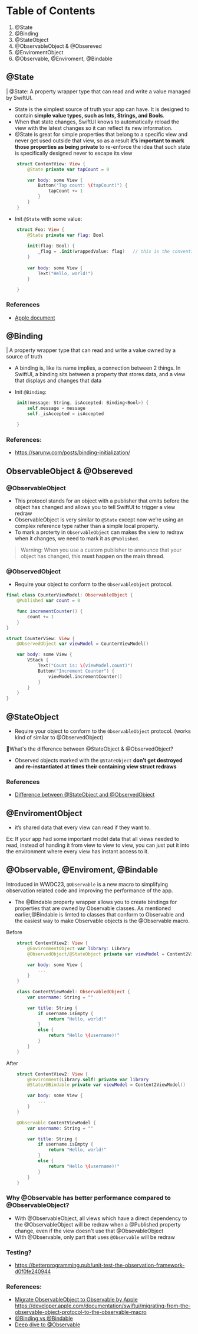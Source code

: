 # Table of Contents

1. @State
2. @Binding
3. @StateObject
4. @ObservableObject & @Obsereved
5. @EnviromentObject
6. @Observable, @Enviroment, @Bindable

## @State

| @State: A property wrapper type that can read and write a value managed by SwiftUI.

- State is the simplest source of truth your app can have. It is designed to contain **simple value types, such as Ints, Strings, and Bools**.
- When that state changes, SwiftUI knows to automatically reload the view with the latest changes so it can reflect its new information.
- @State is great for simple properties that belong to a specific view and never get used outside that view, so as a result **it’s important to mark those properties as being private** to re-enforce the idea that such state is specifically designed never to escape its view

```swift
    struct ContentView: View {
        @State private var tapCount = 0

        var body: some View {
            Button("Tap count: \(tapCount)") {
                tapCount += 1
            }
        }
    }
```

- Init `@State` with some value:

```swift
    struct Foo: View {
        @State private var flag: Bool
        
        init(flag: Bool) {
            _flag = .init(wrappedValue: flag)   // this is the conventional way to initialize @State in init
        }
            
        var body: some View {
            Text("Hello, world!")
        }

    }
```

### References

- [Apple document](https://developer.apple.com/documentation/swiftui/state)

## @Binding

| A property wrapper type that can read and write a value owned by a source of truth

- A binding is, like its name implies, a connection between 2 things. In SwiftUI, a binding sits between a property that stores data, and a view that displays and changes that data

- Init `@Binding`:

```swift
    init(message: String, isAccepted: Binding<Bool>) {
        self.message = message
        self._isAccepted = isAccepted

    }
```

### References:
- https://sarunw.com/posts/binding-initialization/


## ObservableObject & @Obsereved

### @ObservableObject

- This protocol stands for an object with a publisher that emits before the object has changed and allows you to tell SwiftUI to trigger a view redraw
- ObservableObject is very similar to `@State` except now we’re using an complex reference type rather than a simple local property.
- To mark a proterty in `ObservableObject` can makes the view to redraw when it changes, we need to mark it as `@Published`.

> Warning: When you use a custom publisher to announce that your object has changed, this **must happen on the main thread**.

### @ObservedObject

- Require your object to conform to the `ObservableObject` protocol. 

```swift
final class CounterViewModel: ObservableObject {
    @Published var count = 0

    func incrementCounter() {
        count += 1
    }
}

struct CounterView: View {
    @ObservedObject var viewModel = CounterViewModel()

    var body: some View {
        VStack {
            Text("Count is: \(viewModel.count)")
            Button("Increment Counter") {
                viewModel.incrementCounter()
            }
        }
    }
}
```

## @StateObject

- Require your object to conform to the `ObservableObject` protocol. (works kind of similar to @ObservedObject)

What's the difference between @StateObject & @ObservedObject?   
- Observed objects marked with the `@StateObject` **don’t get destroyed and re-instantiated at times their containing view struct redraws**

### References

- [Difference between @StateObject and @ObservedObject](https://www.avanderlee.com/swiftui/stateobject-observedobject-differences/)

## @EnviromentObject

- it’s shared data that every view can read if they want to.

Ex:
If your app had some important model data that all views needed to read, instead of handing it from view to view to view, you can just put it into the environment where every view has instant access to it.

## @Observable, @Enviroment, @Bindable

Introduced in WWDC23, `@Observable` is a new macro to simplifying observation related code and improving the performance of the app.

- The @Bindable property wrapper allows you to create bindings for properties that are owned by Observable classes. As mentioned earlier,@Bindable is limted to classes that conform to Observable and the easiest way to make Observable objects is the @Observable macro.

Before

```swift
    struct ContentView2: View {
        @EnvironmentObject var library: Library
        @ObservedObject/@StateObject private var viewModel = Content2ViewModel()

        var body: some View {
            ...
        }
    }

    class ContentViewModel: ObservabledObject {
        var username: String = ""

        var title: String {
            if username.isEmpty {
                return "Hello, world!"
            }
            else {
                return "Hello \(username)!"
            }
        }
    }
```

After

```swift
    struct ContentView2: View {
        @Environment(Library.self) private var library
        @State/@Bindable private var viewModel = Content2ViewModel()

        var body: some View {
            ...
        }
    }

    @Observable ContentViewModel {
        var username: String = ""

        var title: String {
            if username.isEmpty {
                return "Hello, world!"
            }
            else {
                return "Hello \(username)!"
            }
        }
    }
```

### Why @Observable has better performance compared to @ObservableObject?

- With @ObservableObject, all views which have a direct dependency to the @ObservableObject will be redraw when a @Published property change, even if the view doesn't use that @ObsevableObject
- WIth @Observable, only part that uses `@Observable` will be redraw

### Testing?

- https://betterprogramming.pub/unit-test-the-observation-framework-d0f0fe240944

### References:

- [Migrate ObservableObject to Observable by Apple](https://developer.apple.com/documentation/swiftui/migrating-from-the-observable-object-protocol-to-the-observable-macro) https://developer.apple.com/documentation/swiftui/migrating-from-the-observable-object-protocol-to-the-observable-macro
- [@Binding vs @Bindable](https://www.donnywals.com/whats-the-difference-between-binding-and-bindable/)
- [Deep dive to @Observable](https://betterprogramming.pub/a-deep-dive-into-observation-a-new-way-to-boost-swiftui-performance-f299831c664b)
